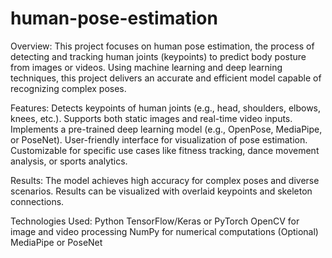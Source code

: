 # human-pose-estimation
Overview:
This project focuses on human pose estimation, the process of detecting and tracking human joints (keypoints) to predict body posture from images or videos. Using machine learning and deep learning techniques, this project delivers an accurate and efficient model capable of recognizing complex poses.


Features:
Detects keypoints of human joints (e.g., head, shoulders, elbows, knees, etc.).
Supports both static images and real-time video inputs.
Implements a pre-trained deep learning model (e.g., OpenPose, MediaPipe, or PoseNet).
User-friendly interface for visualization of pose estimation.
Customizable for specific use cases like fitness tracking, dance movement analysis, or sports analytics.


Results:
The model achieves high accuracy for complex poses and diverse scenarios. Results can be visualized with overlaid keypoints and skeleton connections.


Technologies Used:
Python
TensorFlow/Keras or PyTorch
OpenCV for image and video processing
NumPy for numerical computations
(Optional) MediaPipe or PoseNet
